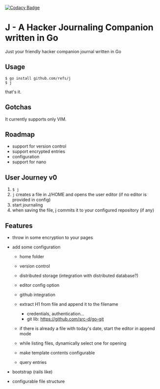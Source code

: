 [![Codacy Badge](https://api.codacy.com/project/badge/Grade/9cf9f4575f6940f3a3383e66c2b56d4b)](https://www.codacy.com/manual/refs_2/j?utm_source=github.com&amp;utm_medium=referral&amp;utm_content=refs/j&amp;utm_campaign=Badge_Grade)
# J - A Hacker Journaling Companion written in Go

Just your friendly hacker companion journal written in Go

## Usage

```console
$ go install github.com/refs/j
$ j
```

that's it.

## Gotchas

It currently supports only VIM.

## Roadmap

-   support for version control
-   support encrypted entries
-   configuration
-   support for nano

## User Journey v0

1.  `$ j`
2.  `j` creates a file in J/HOME and opens the user editor (if no editor is provided in config)
3.  start journaling
4.  when saving the file, j commits it to your configured repository (if any)

## Features

-   throw in some encryption to your pages

-   add some configuration

    -   home folder

    -   version control

    -   distributed storage (integration with distributed database?)

    -   editor config option

    -   github integration

    -   extract H1 from file and append it to the filename

        -   credentials, authentication...
        -   git lib: <https://github.com/src-d/go-git>

    -   if there is already a file with today's date, start the editor in append mode

    -   while listing files, dynamically select one for opening

    -   make template contents configurable

    -   query entries

-   bootstrap (rails like)

-   configurable file structure
